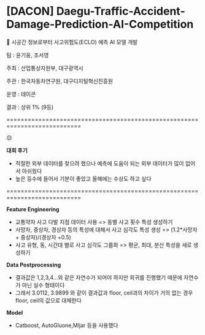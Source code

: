# [DACON] Daegu-Traffic-Accident-Damage-Prediction-AI-Competition
🚗 시공간 정보로부터 사고위험도(ECLO) 예측 AI 모델 개발

팀 : 윤기웅, 조서영  

주최 : 산업통상자원부, 대구광역시

주관 : 한국자동차연구원, 대구디지털혁신진흥원

운영 : 데이콘

결과 : 상위 1% (9등) 


===========================================================================

😌

**대회 후기**
 - 적절한 외부 데이터를 찾으려 했으나 예측에 도움이 되는 외부 데이터가 많이 없어서 아쉬웠다 
 - 높은 등수에 들어서 기분이 좋았고 올해에는 수상도 하고 싶다 

===========================================================================

**Feature Engineering** 
 - 교통약자 사고 다발 지점 데이터 사용 => 동별 사고 횟수 특성 생성하기
 - 사망자, 중상자, 경상자 등의 특성에 대해서 사고 심각도 특성 생성 => (1.2*사망자 + 중상자)/(경상자 +0.5)
 - 사고 유형, 동, 시간대 별로 사고 심각도 그룹화 => 평균, 최대, 분산 특성을 새로 생성하기

**Data Postprocessing** 
 - 결과값은 1,2,3,4...와 같은 자연수가 되어야 하지만 회귀를 진행했기 때문에 자연수가 아닌 실수 형태이다
 - 그래서 3.0112, 3.9899 와 같이 결과값과 floor, ceil과의 차이가 거의 없는 경우 floor, ceil의 값으로 대체한다

**Model** 
 - Catboost, AutoGluone,Mljar 등을 사용했다
